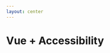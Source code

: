 ```yaml
---
layout: center
---
```


# Vue + Accessibility


<!--
As a dev: 
- tools
- improve code (semantic html)
- check keyboard accessibility
- use vue-axe-next
- use vue announcer
-->